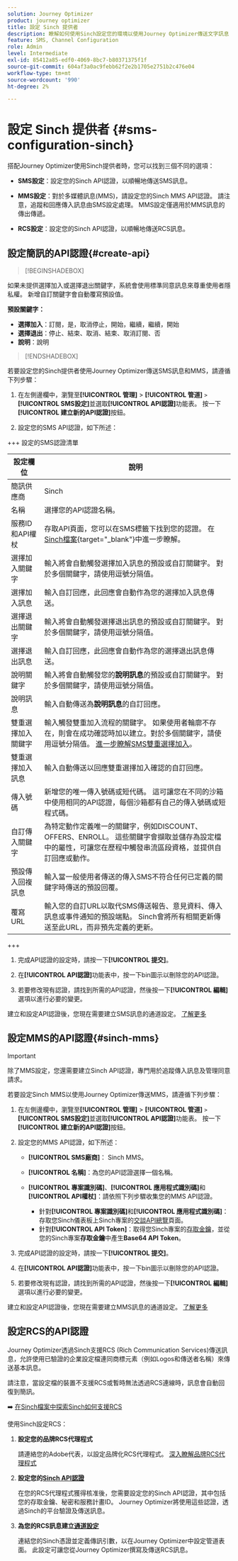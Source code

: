```yaml
---
solution: Journey Optimizer
product: journey optimizer
title: 設定 Sinch 提供者
description: 瞭解如何使用Sinch設定您的環境以使用Journey Optimizer傳送文字訊息
feature: SMS, Channel Configuration
role: Admin
level: Intermediate
exl-id: 85412a85-edf0-4069-8bc7-b80371375f1f
source-git-commit: 604af3a0ac9febb62f2e2b1705e2751b2c476e04
workflow-type: tm+mt
source-wordcount: '990'
ht-degree: 2%

---
```


# 設定 Sinch 提供者 {#sms-configuration-sinch}

搭配Journey Optimizer使用Sinch提供者時，您可以找到三個不同的選項：

* **SMS設定**：設定您的Sinch API認證，以順暢地傳送SMS訊息。

* **MMS設定**：對於多媒體訊息(MMS)，請設定您的Sinch MMS API認證。 請注意，追蹤和回應傳入訊息由SMS設定處理。 MMS設定僅適用於MMS訊息的傳出傳遞。

* **RCS設定**：設定您的Sinch API認證，以順暢地傳送RCS訊息。

## 設定簡訊的API認證{#create-api}

>[!BEGINSHADEBOX]

如果未提供選擇加入或選擇退出關鍵字，系統會使用標準同意訊息來尊重使用者隱私權。 新增自訂關鍵字會自動覆寫預設值。

**預設關鍵字：**

* **選擇加入**：訂閱，是，取消停止，開始，繼續，繼續，開始
* **選擇退出**：停止、結束、取消、結束、取消訂閱、否
* **說明**：說明

>[!ENDSHADEBOX]

若要設定您的Sinch提供者使用Journey Optimizer傳送SMS訊息和MMS，請遵循下列步驟：

1. 在左側邊欄中，瀏覽至&#x200B;**[!UICONTROL 管理]** > **[!UICONTROL 管道]** `>` **[!UICONTROL SMS設定]**&#x200B;並選取&#x200B;**[!UICONTROL API認證]**&#x200B;功能表。 按一下&#x200B;**[!UICONTROL 建立新的API認證]**&#x200B;按鈕。

1. 設定您的SMS API認證，如下所述：

+++ 設定的SMS認證清單

   | 設定欄位 | 說明 |
   |---|---|    
   | 簡訊供應商 | Sinch |
   | 名稱 | 選擇您的API認證名稱。 |
   | 服務ID和API權杖 | 存取API頁面，您可以在SMS標籤下找到您的認證。 在[Sinch檔案](https://developers.sinch.com/docs/sms/getting-started/){target="_blank"}中進一步瞭解。 |
   | 選擇加入關鍵字 | 輸入將會自動觸發選擇加入訊息的預設或自訂關鍵字。 對於多個關鍵字，請使用逗號分隔值。 |
   | 選擇加入訊息 | 輸入自訂回應，此回應會自動作為您的選擇加入訊息傳送。 |
   | 選擇退出關鍵字 | 輸入將會自動觸發選擇退出訊息的預設或自訂關鍵字。 對於多個關鍵字，請使用逗號分隔值。 |
   | 選擇退出訊息 | 輸入自訂回應，此回應會自動作為您的選擇退出訊息傳送。 |
   | 說明關鍵字 | 輸入將會自動觸發您的&#x200B;**說明訊息**&#x200B;的預設或自訂關鍵字。 對於多個關鍵字，請使用逗號分隔值。 |
   | 說明訊息 | 輸入自動傳送為&#x200B;**說明訊息**&#x200B;的自訂回應。 |
   | 雙重選擇加入關鍵字 | 輸入觸發雙重加入流程的關鍵字。 如果使用者輪廓不存在，則會在成功確認時加以建立。對於多個關鍵字，請使用逗號分隔值。 [進一步瞭解SMS雙重選擇加入](https://video.tv.adobe.com/v/3427129/?learn=on)。 |
   | 雙重選擇加入訊息 | 輸入自動傳送以回應雙重選擇加入確認的自訂回應。 |
   | 傳入號碼 | 新增您的唯一傳入號碼或短代碼。 這可讓您在不同的沙箱中使用相同的API認證，每個沙箱都有自己的傳入號碼或短程式碼。 |
   | 自訂傳入關鍵字 | 為特定動作定義唯一的關鍵字，例如DISCOUNT、OFFERS、ENROLL。 這些關鍵字會擷取並儲存為設定檔中的屬性，可讓您在歷程中觸發串流區段資格，並提供自訂回應或動作。 |
   | 預設傳入回複訊息 | 輸入當一般使用者傳送的傳入SMS不符合任何已定義的關鍵字時傳送的預設回覆。 |
   | 覆寫URL | 輸入您的自訂URL以取代SMS傳送報告、意見資料、傳入訊息或事件通知的預設端點。 Sinch會將所有相關更新傳送至此URL，而非預先定義的更新。 |

+++

1. 完成API認證的設定時，請按一下&#x200B;**[!UICONTROL 提交]**。

1. 在&#x200B;**[!UICONTROL API認證]**&#x200B;功能表中，按一下bin圖示以刪除您的API認證。

1. 若要修改現有認證，請找到所需的API認證，然後按一下&#x200B;**[!UICONTROL 編輯]**&#x200B;選項以進行必要的變更。

建立和設定API認證後，您現在需要建立SMS訊息的通道設定。 [了解更多](sms-configuration-surface.md)

## 設定MMS的API認證{#sinch-mms}

>[!IMPORTANT]
>
> 除了MMS設定，您還需要建立Sinch API認證，專門用於追蹤傳入訊息及管理同意請求。

若要設定Sinch MMS以使用Journey Optimizer傳送MMS，請遵循下列步驟：

1. 在左側邊欄中，瀏覽至&#x200B;**[!UICONTROL 管理]** > **[!UICONTROL 管道]** `>` **[!UICONTROL SMS設定]**&#x200B;並選取&#x200B;**[!UICONTROL API認證]**&#x200B;功能表。 按一下&#x200B;**[!UICONTROL 建立新的API認證]**&#x200B;按鈕。

1. 設定您的MMS API認證，如下所述：

   * **[!UICONTROL SMS廠商]**： Sinch MMS。

   * **[!UICONTROL 名稱]**：為您的API認證選擇一個名稱。

   * **[!UICONTROL 專案識別碼]**、**[!UICONTROL 應用程式識別碼]**&#x200B;和&#x200B;**[!UICONTROL API權杖]**：請依照下列步驟收集您的MMS API認證。

      * 針對&#x200B;**[!UICONTROL 專案識別碼]**&#x200B;和&#x200B;**[!UICONTROL 應用程式識別碼]**：存取您Sinch儀表板上Sinch專案的[交談API總覽](https://dashboard.sinch.com/convapi/overview)頁面。
      * 針對&#x200B;**[!UICONTROL API Token]**：取得您Sinch專案的[存取金鑰](https://community.sinch.com/t5/Customer-Dashboard/Sinch-Access-Keys/ta-p/12638)，並從您的Sinch專案&#x200B;**存取金鑰**&#x200B;中產生&#x200B;**Base64 API Token**。

1. 完成API認證的設定時，請按一下&#x200B;**[!UICONTROL 提交]**。

1. 在&#x200B;**[!UICONTROL API認證]**&#x200B;功能表中，按一下bin圖示以刪除您的API認證。

1. 若要修改現有認證，請找到所需的API認證，然後按一下&#x200B;**[!UICONTROL 編輯]**&#x200B;選項以進行必要的變更。

建立和設定API認證後，您現在需要建立MMS訊息的通道設定。 [了解更多](sms-configuration-surface.md)

## 設定RCS的API認證

<!--![](assets/do-not-localize/rcs-sms.png)-->

Journey Optimizer透過Sinch支援RCS (Rich Communication Services)傳送訊息，允許使用已驗證的企業設定檔連同商標元素（例如Logos和傳送者名稱）來傳送基本訊息。

請注意，當設定檔的裝置不支援RCS或暫時無法透過RCS連線時，訊息會自動回復到簡訊。

➡️ [在Sinch檔案中探索Sinch如何支援RCS](https://sinch.com/blog/rcs-api-guide/)

使用Sinch設定RCS：

1. **設定您的品牌RCS代理程式**

   請連絡您的Adobe代表，以設定品牌化RCS代理程式。 [深入瞭解品牌RCS代理程式](https://community.sinch.com/t5/RCS/Getting-Started-with-RCS-using-Conversation-API/ta-p/17844)

1. **設定您的[Sinch API認證](#create-api)**

   在您的RCS代理程式獲得核准後，您需要設定您的Sinch API認證，其中包括您的存取金鑰、秘密和服務計畫ID。 Journey Optimizer將使用這些認證，透過Sinch的平台驗證及傳送訊息。

1. **為您的RCS訊息建立[通道設定](sms-configuration-surface.md)**

   連結您的Sinch憑證並定義傳訊引數，以在Journey Optimizer中設定管道表面。 此設定可讓您從Journey Optimizer撰寫及傳送RCS訊息。


